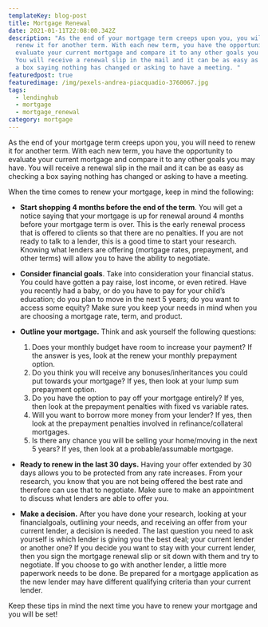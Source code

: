 ```yaml
---
templateKey: blog-post
title: Mortgage Renewal
date: 2021-01-11T22:08:00.342Z
description: "As the end of your mortgage term creeps upon you, you will need to
  renew it for another term. With each new term, you have the opportunity to
  evaluate your current mortgage and compare it to any other goals you may have.
  You will receive a renewal slip in the mail and it can be as easy as checking
  a box saying nothing has changed or asking to have a meeting. "
featuredpost: true
featuredimage: /img/pexels-andrea-piacquadio-3760067.jpg
tags:
  - lendinghub
  - mortgage
  - mortgage_renewal
category: mortgage
---
```

As the end of your mortgage term creeps upon you, you will need to renew it for another term. With each new term, you have the opportunity to evaluate your current mortgage and compare it to any other goals you may have. You will receive a renewal slip in the mail and it can be as easy as checking a box saying nothing has changed or asking to have a meeting. 

When the time comes to renew your mortgage, keep in mind the following:

* **Start shopping 4 months before the end of the term**. You will get a notice saying that your mortgage is up for renewal around 4 months before your mortgage term is over. This is the early renewal process that is offered to clients so that there are no penalties. If you are not ready to talk to a lender, this is a good time to start your research. Knowing what lenders are offering (mortgage rates, prepayment, and other terms) will allow you to have the ability to negotiate.
* **Consider financial goals**. Take into consideration your financial status. You could have gotten a pay raise, lost income, or even retired. Have you recently had a baby, or do you have to pay for your child’s education; do you plan to move in the next 5 years; do you want to access some equity? Make sure you keep your needs in mind when you are choosing a mortgage rate, term, and product.
* **Outline your mortgage.** Think and ask yourself the following questions:

  1. Does your monthly budget have room to increase your payment? If the answer is yes, look at the renew your monthly prepayment option.
  2. Do you think you will receive any bonuses/inheritances you could put towards your mortgage? If yes, then look at your lump sum prepayment option.
  3. Do you have the option to pay off your mortgage entirely? If yes, then look at the prepayment penalties with fixed vs variable rates.
  4. Will you want to borrow more money from your lender? If yes, then look at the prepayment penalties involved in refinance/collateral mortgages.
  5. Is there any chance you will be selling your home/moving in the next 5 years? If yes, then look at a probable/assumable mortgage.
* **Ready to renew in the last 30 days.** Having your offer extended by 30 days allows you to be protected from any rate increases. From your research, you know that you are not being offered the best rate and therefore can use that to negotiate. Make sure to make an appointment to discuss what lenders are able to offer you.
* **Make a decision.** After you have done your research, looking at your financialgoals, outlining your needs, and receiving an offer from your current lender, a decision is needed. The last question you need to ask yourself is which lender is giving you the best deal; your current lender or another one? If you decide you want to stay with your current lender, then you sign the mortgage renewal slip or sit down with them and try to negotiate. If you choose to go with another lender, a little more paperwork needs to be done. Be prepared for a mortgage application as the new lender may have different qualifying criteria than your current lender.

Keep these tips in mind the next time you have to renew your mortgage and you will be set!